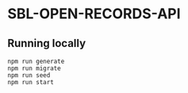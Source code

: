 # SBL-OPEN-RECORDS-API
## Running locally
```
npm run generate
npm run migrate
npm run seed
npm run start
```